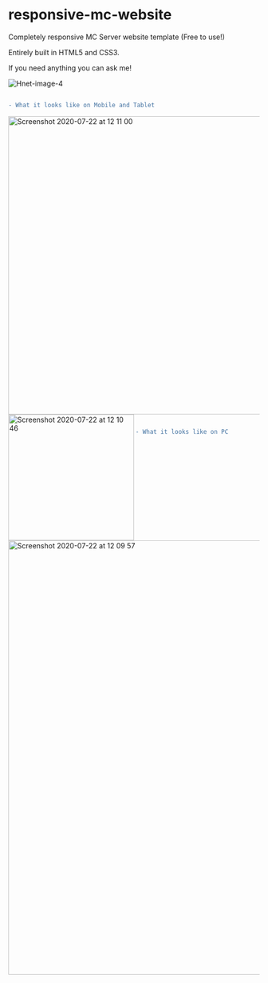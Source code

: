# responsive-mc-website
Completely responsive MC Server website template (Free to use!)


Entirely built in HTML5 and CSS3.

If you need anything you can ask me!

![Hnet-image-4](https://user-images.githubusercontent.com/54186558/88119294-50530980-cbc0-11ea-8c86-f6449d03a1c0.gif)


```diff

- What it looks like on Mobile and Tablet

```

<img width="596" alt="Screenshot 2020-07-22 at 12 11 00" src="https://user-images.githubusercontent.com/54186558/88164516-85894700-cc14-11ea-9772-d39f04ea2b10.png"><img width="252" align="left" alt="Screenshot 2020-07-22 at 12 10 46" src="https://user-images.githubusercontent.com/54186558/88164530-8c17be80-cc14-11ea-88a3-9b2fa6c942ee.png"><br />
```diff

- What it looks like on PC

```



<img width="868" alt="Screenshot 2020-07-22 at 12 09 57" src="https://user-images.githubusercontent.com/54186558/88164889-152ef580-cc15-11ea-8007-aed5518e1d4f.png">
